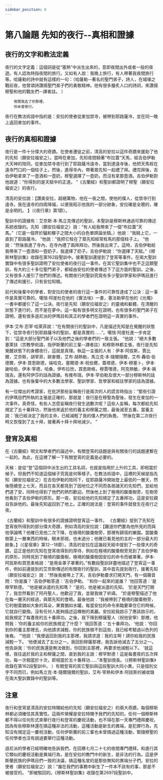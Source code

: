 ```yaml
---
sidebar_position: 8
---
```


# 第八論題 先知的夜行--真相和證據

## 夜行的文字和教法定義

夜行的文字定義：這個詞是從“塞熱”中派生出來的，意即夜間出外或者一般的夜遊。有人認為特指夜間的旅行。又如有人說：我晚上旅行，有人帶著我夜間旅行等。哈薩勒的詩中就有這樣的一句：（哈薩勒--著名的聖門弟子，詩人，在城壕之戰前夜，他曾頌詩讚揚聖門弟子們的勇敢精神。他有很多膾炙人口的詩詞，來讚揚穆聖和他的戰友們--譯者註。 ）

        夜間我去了你那裡，
        你未曾夜行。

夜行在教法術語中指的是：安拉的使者從麥加禁寺，被帶到耶路薩冷，並在同一晚上返回麥加的事件。

## 夜行的真相和證據

夜行是一件十分偉大的奇蹟。在使者遷徒之前，清高的安拉以這件奇蹟來援助了他的先知（願安拉福安之）。當時在麥加，先知夜間騎著“布拉蓋”天馬，經吉伯伊勒大天神的陪同，從麥加禁寺夜行到了耶路薩冷遠寺，當到達遠寺後，他把天馬栓在遠寺門口的一個柱子上，然後，進得寺內，帶著眾先知一起禮了拜。禮完拜後，吉伯伊勒拿來了一壺酒和一壺奶，穆聖選擇了一壺奶，而沒有拿那壺酒。吉伯伊勒對他說道：“你得到的是天賦中的正道。 ”《古蘭經》和聖訓都證明了穆聖（願安拉福安之）的夜行。

清高的安拉說：【讚美安拉，超絕萬物，他在一夜之間，使他的僕人，從禁寺行到遠寺。我在遠寺的四周降福，以便我昭示他我的一部分跡象，安拉確是全聰的，確是全明的。 】（《夜行章》第1節）。

聖訓中的證據有：艾奈斯·本·馬立克傳述的聖訓，本聖訓是穆斯林通過可靠的傳述系統收錄的。先知（願安拉福安之）說：“有人給我帶來了一個“布拉蓋”天馬。”（它是一個界於驢和騾子之間大小的白色單蹄論坐騎。）他說：“我騎上它，一直到了耶路薩冷。 ”他說：“我把它栓在了眾先知經常栓馬的那個柱子上。 ”他說：“然後我進了寺內，在寺內禮了兩拜拜功，然後我出來了。這時，吉伯伊勒給我帶來了一壺酒和一壺奶子，我選擇了奶子。吉伯伊勒說：“你選擇了天賦。”《穆斯林聖訓集》收錄在第162段聖訓中。接著聖訓還提到了登宵等事件。在兩大聖訓實錄中有很多聖訓證明了安拉使者的夜行這一事件。在其它聖訓集中也不乏這類聖訓，有大約三十多位聖門弟子，都經由安拉的使者傳述下了這方面的聖訓。之後，又有很多人援引了他們的傳述。有關夜行的聖訓究竟有多少聖訓學家和伊瑪目進行了傳述和援引，只有安拉知曉。

前代和後輩中的學者，對安拉的使者的夜行這一事件的可靠性達成了公決：這一事件是真實可靠的。噶惴·阿崖杜在他的《實法埃》一書，塞法勒寧在他的《光燭》一書中都援引了這一公決。夜行是先知（願安拉福安之）的靈魂和軀體、在清醒的狀態下進行的，而不是在夢中。這一點有很多明文在證明，也有很多的聖門弟子在證明，還有很多遜尼派的伊瑪目和真正的學者們在證明這一真實的事件。

伊本·艾布·忍宰·哈萊菲說：“在有關夜行的聖訓中，凡是描述先知是在覺醒的狀態下，從禁寺夜行到耶路薩冷的聖訓，都是真實的……”。噶惴·阿崖杜進一步肯定到：“這是大部分聖門弟子以及他們之後的學者們的一致主張。 ”他說：“絕大多數塞萊扶（宗教學術語，指伊斯蘭的前三輩--譯者註）和穆斯林都主張，夜行是先知覺醒狀態下的身體夜行，這就是真理。執這一主張的人有：伊本·阿拔斯，賈比爾，艾奈斯，胡宰菲，歐麥爾，艾布·胡熱勒，馬立克·本·隨爾隨爾，艾布·轟伯·伯德爾，伊本·買思歐德，端哈克，塞爾德·本·祝伯爾，蓋塔德，伊本·穆塞卜，伊本·謝哈伯，伊本·宰德，哈桑，伊布拉欣，買思歐格，穆賈嘿德，阿克熱敏，伊本·揭瑞吉。還有阿伊莎的話為證據。有推布瑞，伊本·罕伯勒及很大一部分穆斯林的話為證據。也有後輩中的大多數法學家、聖訓學家、哲學家和經註學家的話為證據。

有一位傑出的考證家，在批評那些妄稱夜行是兩次的人的謊言時指出：“那些引證的伊瑪目們所執的主張是正確的，那就是：夜行是在穆聖為聖後，發生在麥加的一次事件。真奇怪，有些人怎麼妄稱夜行發生過數次呢？這些人妄稱，每次都給先知規定了五十番拜功，然後他來返於他的養主和穆薩之間，最後減至五番。當養主說：‘我已經決定了我的主命，已經減輕了我的僕人們的負擔。 ’然後在第二次夜行時又恢復到了五十拜，接著再十拜十拜地減少。 ”

## 登宵及真相

在《古蘭經》明文和學者們的論述中，有關登宵的話題是與有關夜行的話題連繫在一起的。為此，在這裡了解一下有關登宵的定義是必要的。

天梯：是從“登”這個詞中派生出的工具名詞，也就是指用於上升的工具，即相當於梯子。但我們不知道這個梯子究竟是何等樣子。在教法術語中，這裡的天梯是指先知（願安拉福安之）在吉伯伊勒的陪同下，從耶路薩冷開始登上最低的一層天，然後陸續登上七天，而且在各天都見到了因地位之不同而各居諸天的先知們，並給他們道了安，同時也得到了他們的熱烈歡迎。然後他上到了極境的酸棗樹旁，在樹旁他看到了吉伯伊勒的原形。那一夜，安拉給他的先知規定了五番拜功，這是安拉親自告訴他的。最後先知返回到了地上。正確的說法是：登宵的事件就發生在夜行之夜。

《古蘭經》和聖訓中有很多的證據證明登宵這一事件。 《古蘭經》提到了先知在登宵夜所得到的部分偉大奇蹟，例如清高的安拉說：【難道你們要為他所見的而與他爭論嗎？他確已見他二次下降，在極境的酸棗樹旁，那裡有歸宿的樂園。當酸棗樹蒙上一層東西的時候，眼未邪視，也未過分；他確已看見他的主的一部分最大的跡象，】（《星宿章》第12--18節）。清高的安拉在這幾段天經中提到了一些偉大的奇蹟，這正是他的先知在登宵夜得到的厚待，例如在極境的酸棗樹旁見到了吉伯伊勒的原形，同時見到了極境的酸棗樹，極境的酸棗樹因安拉的命令而被罩著。伊本·阿拔斯和買思柔格說：“是用金罩子罩著的。”有數段聖訓詳盡地描述了登宵這一事件，例如前邊提到的艾奈斯傳述的有關夜行的聖訓，其中首先提到夜行，接著先知（願安拉福安之）說：“然後我被帶上了天，吉伯伊勒要求打開天門，有一個聲音問：‘你是誰？ ’吉伯伊勒答道：‘吉伯伊勒。 ’‘和你一起來的是誰？ ’他回答道：‘是穆罕默德。 ’‘他是被派遣的先知嗎？ ’‘是的，他是被派遣的先知。 ’於是天門打開了，我忽然看到了阿丹聖人，他歡迎了我，並替我做了祈禱。 ”於是穆聖描述了他在每一層天的經過，與眾先知的會晤。最後他說：“我被帶到了極境的酸棗樹旁，它的樹葉猶如大象的耳朵，果實猶如水罐。每當安拉的命令來臨要罩住它的時候，它就自行變換。沒有任何人能夠描述這棵樹的美麗。安拉給我啟示了應該啟示的，給我規定了每晝夜的五十番拜功。之後，我下降到穆薩聖人（祝他安寧）那裡，他問我：‘你的養主給你的民族規定了什麼？ ’我回答道：‘五十番拜功。 ’他說：‘你回到你的養主那裡去，向他請求減輕，你的民族做不到這些，我已經考驗過以色列的後裔。 ’”他說：“我便返回到我的主那裡，我請求道：我的主啊！請你給我的民族減輕一下。 ’他便減去了五分之一。我回到穆薩那裡，我告訴他減去了五分之一。他告訴我：‘你的民族還是無法做到，你回到主那裡，再要求他減輕以下。 ’就這樣，我往返於我的主和穆薩之間，直到我的主說：穆罕默德！這是每晝夜的五次拜功，每一次相當於十次，即相當於五十番拜功……”本聖訓很長。（《穆斯林聖訓集》收錄在第162段聖訓中。 ）有關登宵的其它聖訓與這段聖訓大同小異，只是個別文字不同而已，例如馬立克·本·隨爾隨爾的聖訓，艾布·宰熱和伊本·阿拔斯的被收錄在兩大聖訓實錄中的聖訓等。

## 注意

夜行和登宵是清高的安拉特賜給他的先知（願安拉福安之）的兩大奇蹟，每個穆斯林都必須確信其真實性。這兩件榮耀是安拉特賜予我們的先知的。任何一個穆斯林都不得以任何形式來舉行夜行和登宵的慶祝活動，也不得在那一天專門禮拜慶祝，因為有些穆斯林還在搞這種非法的活動，這種活動是新生的異端，是犯罪行為，先知沒有規定這一慶祝活動，任何伊斯蘭的前三輩也未曾搞過這種活動，緊隨穆聖的任何學者也沒有說過要舉行這種活動。

遜尼派的學者已經明確地告訴我們，在回曆七月二十七的夜間專門禮拜。和進行其它類似的慶祝活動是異端行為，是在安拉的教門中的新生，是非法的行為。這是伊斯蘭民族的伊瑪目們一致的決議，搞這種名堂的是那些無知的異端分子們。安拉的使者（願安拉福安之）說：“誰在我們的事務中新生了一件本不該有的事，那是不被接受的。 ”即被駁回的。《穆斯林聖訓集》收錄在第2697段聖訓中。